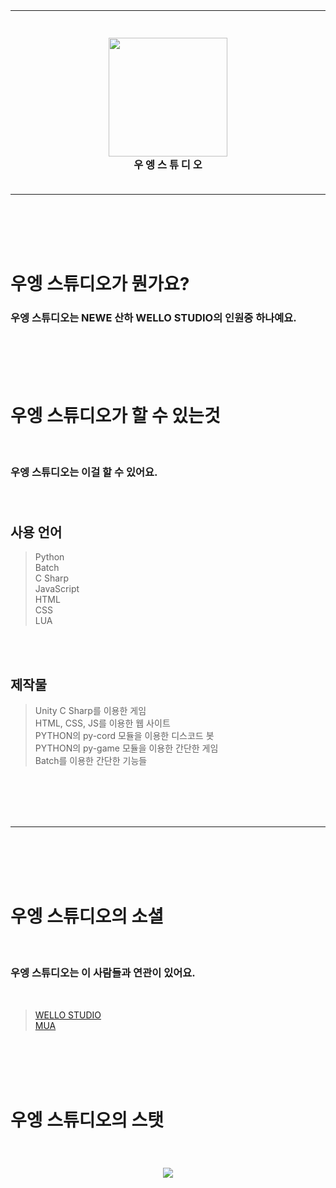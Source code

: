 <br><br><br><br>

----

<h3 align="center">
  <br>
  <img src="https://cdn.discordapp.com/attachments/977833723368185886/1013759232564269067/140_20220829193656.png" alt="" width="190" height="auto">
  <br><b>우 엥 스 튜 디 오</b><br><br>
</h3>

----

<br><br><br><br>

<h1>우엥 스튜디오가 뭔가요?</h1>
<h3>우엥 스튜디오는 NEWE 산하 WELLO STUDIO의 인원중 하나예요.<br></h3>

<br><br><br><br>

<h1>우엥 스튜디오가 할 수 있는것</h1><br>
<h3>우엥 스튜디오는 이걸 할 수 있어요.<br><br><br></h3>

<h2>사용 언어</h2>

> Python<br>
> Batch<br>
> C Sharp<br>
> JavaScript<br>
> HTML<br>
> CSS<br>
> LUA<br>

<br><br>

<h2>제작물</h2>

> Unity C Sharp를 이용한 게임<br>
> HTML, CSS, JS를 이용한 웹 사이트<br>
> PYTHON의 py-cord 모듈을 이용한 디스코드 봇<br>
> PYTHON의 py-game 모듈을 이용한 간단한 게임<br>
> Batch를 이용한 간단한 기능들

<br><br><br><br>

----

<br><br><br><br>

<h1>우엥 스튜디오의 소셜</h1><br>
<h3>우엥 스튜디오는 이 사람들과 연관이 있어요.</h3>
<br>

> <a href="https://github.com/wello-studios">WELLO STUDIO</a>
> <br>
> <a href="https://github.com/mua1048">MUA</a>

<br><br><br><br>

<h1>우엥 스튜디오의 스탯</h1><br>
<h3 align="center"><img src="https://github-readme-stats.vercel.app/api?username=Ueng123&title_color=151515&bg_color=ffffff&text_color=151515&locale=kr&hide_border=true&show_icons=true&icon_color=000000&custom_title=우엥 스튜디오 STATS"></h3>

<br><br><br><br>
